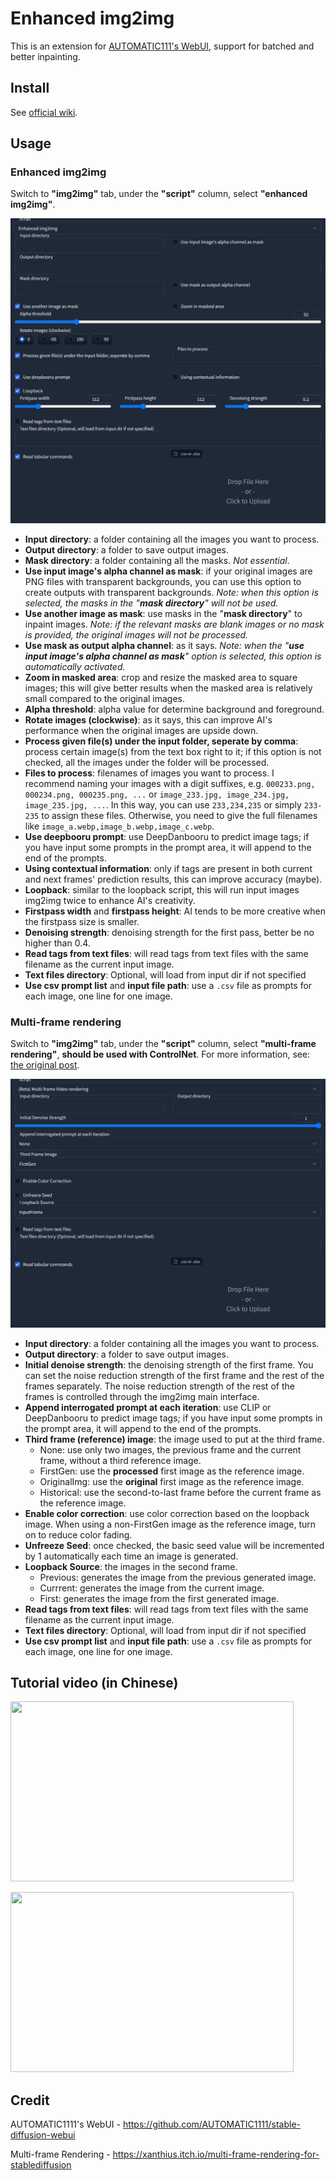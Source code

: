 # Enhanced img2img

This is an extension for [AUTOMATIC111's WebUI](https://github.com/AUTOMATIC1111/stable-diffusion-webui), support for batched and better inpainting.

## Install

See [official wiki](https://github.com/AUTOMATIC1111/stable-diffusion-webui/wiki/Extensions).

## Usage

### Enhanced img2img

Switch to **"img2img"** tab, under the **"script"** column, select **"enhanced img2img"**.

![](screenshot_1.png)

  - **Input directory**: a folder containing all the images you want to process.
  - **Output directory**: a folder to save output images.
  - **Mask directory**: a folder containing all the masks. *Not essential*.
  - **Use input image's alpha channel as mask**: if your original images are PNG files with transparent backgrounds, you can use this option to create outputs with transparent backgrounds. *Note: when this option is selected, the masks in the "**mask directory**" will not be used.*
  - **Use another image as mask**: use masks in the "**mask directory**" to inpaint images. *Note: if the relevant masks are blank images or no mask is provided, the original images will not be processed.*
  - **Use mask as output alpha channel**: as it says. *Note: when the "**use input image's alpha channel as mask**" option is selected, this option is automatically activated.*
  - **Zoom in masked area**: crop and resize the masked area to square images; this will give better results when the masked area is relatively small compared to the original images.
  - **Alpha threshold**: alpha value for determine background and foreground.
  - **Rotate images (clockwise)**: as it says, this can improve AI's performance when the original images are upside down.
  - **Process given file(s) under the input folder, seperate by comma**: process certain image(s) from the text box right to it; if this option is not checked, all the images under the folder will be processed.
  - **Files to process**: filenames of images you want to process. I recommend naming your images with a digit suffixes, e.g. `000233.png, 000234.png, 000235.png, ...` or `image_233.jpg, image_234.jpg, image_235.jpg, ...`. In this way, you can use `233,234,235` or simply `233-235` to assign these files. Otherwise, you need to give the full filenames like `image_a.webp,image_b.webp,image_c.webp`.
  - **Use deepbooru prompt**: use DeepDanbooru to predict image tags; if you have input some prompts in the prompt area, it will append to the end of the prompts.
  - **Using contextual information**: only if tags are present in both current and next frames' prediction results, this can improve accuracy (maybe).
  - **Loopback**: similar to the loopback script, this will run input images img2img twice to enhance AI's creativity. 
  - **Firstpass width** and **firstpass height**: AI tends to be more creative when the firstpass size is smaller.
  - **Denoising strength**: denoising strength for the first pass, better be no higher than 0.4.
  - **Read tags from text files**: will read tags from text files with the same filename as the current input image.
  - **Text files directory**: Optional, will load from input dir if not specified
  - **Use csv prompt list** and **input file path**: use a `.csv` file as prompts for each image, one line for one image.

### Multi-frame rendering

Switch to **"img2img"** tab, under the **"script"** column, select **"multi-frame rendering"**, **should be used with ControlNet**. For more information, see: [the original post](https://xanthius.itch.io/multi-frame-rendering-for-stablediffusion).

![](screenshot_2.png)

  - **Input directory**: a folder containing all the images you want to process.
  - **Output directory**: a folder to save output images.
  - **Initial denoise strength**: the denoising strength of the first frame. You can set the noise reduction strength of the first frame and the rest of the frames separately. The noise reduction strength of the rest of the frames is controlled through the img2img main interface.
  - **Append interrogated prompt at each iteration**: use CLIP or DeepDanbooru to predict image tags; if you have input some prompts in the prompt area, it will append to the end of the prompts.
  - **Third frame (reference) image**: the image used to put at the third frame.
    - None: use only two images, the previous frame and the current frame, without a third reference image.
    - FirstGen: use the **processed** first image as the reference image.
    - OriginalImg: use the **original** first image as the reference image.
    - Historical: use the second-to-last frame before the current frame as the reference image.
  - **Enable color correction**: use color correction based on the loopback image. When using a non-FirstGen image as the reference image, turn on to reduce color fading.
  - **Unfreeze Seed**: once checked, the basic seed value will be incremented by 1 automatically each time an image is generated.
  - **Loopback Source**: the images in the second frame.
    - Previous: generates the image from the previous generated image.
    - Currrent: generates the image from the current image.
    - First: generates the image from the first generated image.
  - **Read tags from text files**: will read tags from text files with the same filename as the current input image.
  - **Text files directory**: Optional, will load from input dir if not specified
  - **Use csv prompt list** and **input file path**: use a `.csv` file as prompts for each image, one line for one image.

## Tutorial video (in Chinese)

<a href="https://www.bilibili.com/video/BV1pv4y1o7An"><img src="https://i0.hdslb.com/bfs/archive/d09c62ee226133e108495ad028e3f24d97009b66.jpg" alt="" width="453" height="288" /></a>

<a href="https://www.bilibili.com/video/BV1R54y1M7u5"><img src="https://i0.hdslb.com/bfs/archive/45dcd6ddf1db432322c79685b9dfc0ece669f933.jpg" alt="" width="453" height="288" /></a>

## Credit

AUTOMATIC1111's WebUI - https://github.com/AUTOMATIC1111/stable-diffusion-webui

Multi-frame Rendering - https://xanthius.itch.io/multi-frame-rendering-for-stablediffusion
